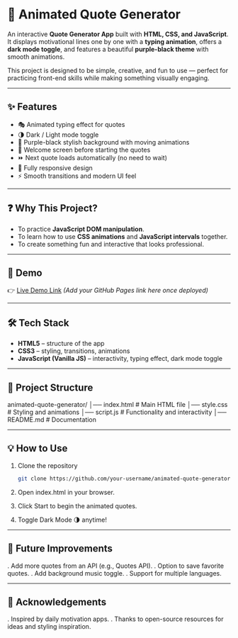 # 🌌 Animated Quote Generator  

An interactive **Quote Generator App** built with **HTML, CSS, and JavaScript**.  
It displays motivational lines one by one with a **typing animation**, offers a **dark mode toggle**, and features a beautiful **purple-black theme** with smooth animations.  

This project is designed to be simple, creative, and fun to use — perfect for practicing front-end skills while making something visually engaging.  

---

## ✨ Features  
- 🎭 Animated typing effect for quotes  
- 🌗 Dark / Light mode toggle  
- 🎨 Purple-black stylish background with moving animations  
- 👋 Welcome screen before starting the quotes  
- ⏩ Next quote loads automatically (no need to wait)  
- 📱 Fully responsive design  
- ⚡ Smooth transitions and modern UI feel  

---

## ❓ Why This Project?  
- To practice **JavaScript DOM manipulation**.  
- To learn how to use **CSS animations** and **JavaScript intervals** together.  
- To create something fun and interactive that looks professional.  

---

## 🚀 Demo  
👉 [Live Demo Link](#) *(Add your GitHub Pages link here once deployed)*  

---

## 🛠️ Tech Stack  
- **HTML5** – structure of the app  
- **CSS3** – styling, transitions, animations  
- **JavaScript (Vanilla JS)** – interactivity, typing effect, dark mode toggle  

---

## 📂 Project Structure  
animated-quote-generator/
│── index.html # Main HTML file
│── style.css # Styling and animations
│── script.js # Functionality and interactivity
│── README.md # Documentation

---

## 💡 How to Use  
1. Clone the repository  
   ```bash
   git clone https://github.com/your-username/animated-quote-generator.git

2. Open index.html in your browser.
   
3. Click Start to begin the animated quotes.
   
5. Toggle Dark Mode 🌗 anytime!

---

## 🔮 Future Improvements

. Add more quotes from an API (e.g., Quotes API).
. Option to save favorite quotes.
. Add background music toggle.
. Support for multiple languages.

---

## 🙏 Acknowledgements

. Inspired by daily motivation apps.
. Thanks to open-source resources for ideas and styling inspiration.

